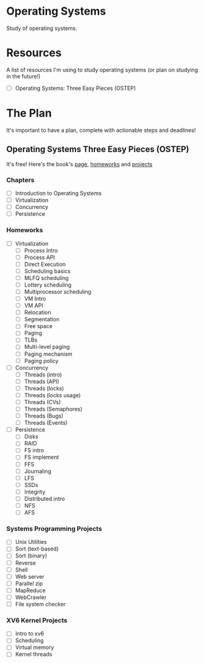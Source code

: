 # Operating Systems
Study of operating systems.

# Resources
A list of resources I'm using to study operating systems (or plan on studying in the future!)

- [ ] Operating Systems: Three Easy Pieces (OSTEP)

# The Plan
It's important to have a plan, complete with actionable steps and deadlines!

## Operating Systems Three Easy Pieces (OSTEP)
It's free! Here's the book's [page](https://pages.cs.wisc.edu/~remzi/OSTEP/#homework), [homeworks](https://pages.cs.wisc.edu/~remzi/OSTEP/Homework/homework.html) and [projects](https://github.com/remzi-arpacidusseau/ostep-projects)

### Chapters
- [ ] Introduction to Operating Systems
- [ ] Virtualization
- [ ] Concurrency
- [ ] Persistence

### Homeworks
- [ ] Virtualization
  - [ ] Process Intro
  - [ ] Process API
  - [ ] Direct Execution
  - [ ] Scheduling basics
  - [ ] MLFQ scheduling
  - [ ] Lottery scheduling
  - [ ] Multiprocessor scheduling
  - [ ] VM Intro
  - [ ] VM API
  - [ ] Relocation
  - [ ] Segmentation
  - [ ] Free space
  - [ ] Paging
  - [ ] TLBs
  - [ ] Multi-level paging
  - [ ] Paging mechanism
  - [ ] Paging policy
- [ ] Concurrency
  - [ ] Threads (intro)
  - [ ] Threads (API)
  - [ ] Threads (locks)  
  - [ ] Threads (locks usage)
  - [ ] Threads (CVs)
  - [ ] Threads (Semaphores)
  - [ ] Threads (Bugs)
  - [ ] Threads (Events)
- [ ] Persistence
  - [ ] Disks
  - [ ] RAID
  - [ ] FS intro
  - [ ] FS implement
  - [ ] FFS
  - [ ] Journaling
  - [ ] LFS
  - [ ] SSDs
  - [ ] Integrity
  - [ ] Distributed intro
  - [ ] NFS
  - [ ] AFS

### Systems Programming Projects
- [ ] Unix Utilities
- [ ] Sort (text-based)
- [ ] Sort (binary)
- [ ] Reverse
- [ ] Shell
- [ ] Web server
- [ ] Parallel zip
- [ ] MapReduce
- [ ] WebCrawler
- [ ] File system checker

### XV6 Kernel Projects
- [ ] Intro to xv6
- [ ] Scheduling
- [ ] Virtual memory
- [ ] Kernel threads
